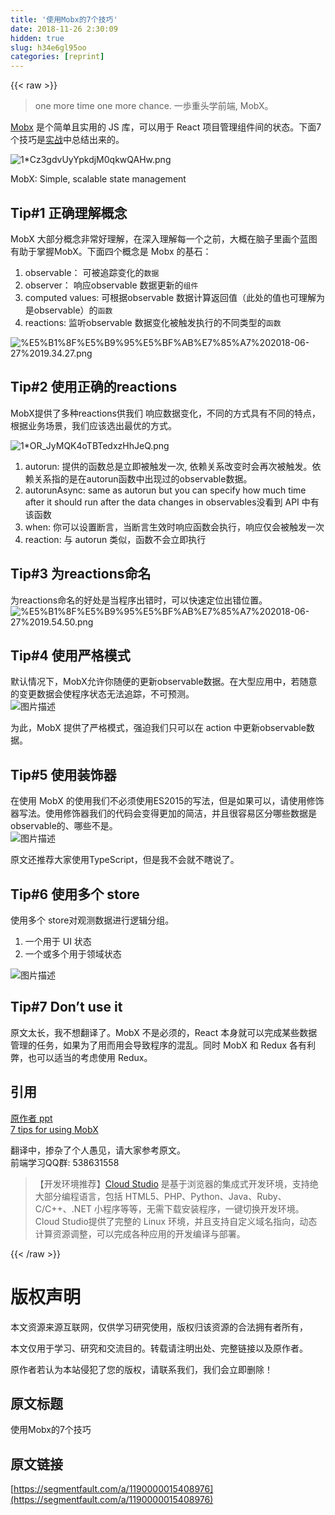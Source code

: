 ```yaml
---
title: '使用Mobx的7个技巧' 
date: 2018-11-26 2:30:09
hidden: true
slug: h34e6gl95oo
categories: [reprint]
---
```


{{< raw >}}
<blockquote>one more time one more chance. &#x4E00;&#x6B69;&#x91CD;&#x5934;&#x5B66;&#x524D;&#x7AEF;, MobX&#x3002;</blockquote><p><a href="https://cn.mobx.js.org/" rel="nofollow noreferrer" target="_blank">Mobx</a> &#x662F;&#x4E2A;&#x7B80;&#x5355;&#x4E14;&#x5B9E;&#x7528;&#x7684; JS &#x5E93;&#xFF0C;&#x53EF;&#x4EE5;&#x7528;&#x4E8E; React &#x9879;&#x76EE;&#x7BA1;&#x7406;&#x7EC4;&#x4EF6;&#x95F4;&#x7684;&#x72B6;&#x6001;&#x3002;&#x4E0B;&#x9762;7&#x4E2A;&#x6280;&#x5DE7;&#x662F;<a href="https://engineering.huiseoul.com/7-tips-of-using-mobx-6ca8c35071dc" rel="nofollow noreferrer" target="_blank">&#x5B9E;&#x6218;</a>&#x4E2D;&#x603B;&#x7ED3;&#x51FA;&#x6765;&#x7684;&#x3002;</p><p><span class="img-wrap"><img data-src="/img/bVbcOJy?w=250&amp;h=250" src="https://static.alili.tech/img/bVbcOJy?w=250&amp;h=250" alt="1*Cz3gdvUyYpkdjM0qkwQAHw.png" title="1*Cz3gdvUyYpkdjM0qkwQAHw.png" style="cursor:pointer;display:inline"></span></p><p>MobX: Simple, scalable state management</p><h2 id="articleHeader0">Tip#1 &#x6B63;&#x786E;&#x7406;&#x89E3;&#x6982;&#x5FF5;</h2><p>MobX &#x5927;&#x90E8;&#x5206;&#x6982;&#x5FF5;&#x975E;&#x5E38;&#x597D;&#x7406;&#x89E3;&#xFF0C;&#x5728;&#x6DF1;&#x5165;&#x7406;&#x89E3;&#x6BCF;&#x4E00;&#x4E2A;&#x4E4B;&#x524D;&#xFF0C;&#x5927;&#x6982;&#x5728;&#x8111;&#x5B50;&#x91CC;&#x753B;&#x4E2A;&#x84DD;&#x56FE;&#x6709;&#x52A9;&#x4E8E;&#x638C;&#x63E1;MobX&#x3002;&#x4E0B;&#x9762;&#x56DB;&#x4E2A;&#x6982;&#x5FF5;&#x662F; Mobx &#x7684;&#x57FA;&#x77F3;&#xFF1A;</p><ol><li>observable&#xFF1A; &#x53EF;&#x88AB;&#x8FFD;&#x8E2A;&#x53D8;&#x5316;&#x7684;<code>&#x6570;&#x636E;</code></li><li>observer&#xFF1A; &#x54CD;&#x5E94;observable &#x6570;&#x636E;&#x66F4;&#x65B0;&#x7684;<code>&#x7EC4;&#x4EF6;</code></li><li>computed values: &#x53EF;&#x6839;&#x636E;observable &#x6570;&#x636E;&#x8BA1;&#x7B97;&#x8FD4;&#x56DE;&#x503C;&#xFF08;&#x6B64;&#x5904;&#x7684;&#x503C;&#x4E5F;&#x53EF;&#x7406;&#x89E3;&#x4E3A;&#x662F;observable&#xFF09;&#x7684;<code>&#x51FD;&#x6570;</code></li><li>reactions: &#x76D1;&#x542C;observable &#x6570;&#x636E;&#x53D8;&#x5316;&#x88AB;&#x89E6;&#x53D1;&#x6267;&#x884C;&#x7684;&#x4E0D;&#x540C;&#x7C7B;&#x578B;&#x7684;<code>&#x51FD;&#x6570;</code></li></ol><p><span class="img-wrap"><img data-src="/img/bVbcOJC?w=1070&amp;h=772" src="https://static.alili.tech/img/bVbcOJC?w=1070&amp;h=772" alt="%E5%B1%8F%E5%B9%95%E5%BF%AB%E7%85%A7%202018-06-27%2019.34.27.png" title="%E5%B1%8F%E5%B9%95%E5%BF%AB%E7%85%A7%202018-06-27%2019.34.27.png" style="cursor:pointer;display:inline"></span></p><h2 id="articleHeader1">Tip#2 &#x4F7F;&#x7528;&#x6B63;&#x786E;&#x7684;reactions</h2><p>MobX&#x63D0;&#x4F9B;&#x4E86;&#x591A;&#x79CD;reactions&#x4F9B;&#x6211;&#x4EEC; &#x54CD;&#x5E94;&#x6570;&#x636E;&#x53D8;&#x5316;&#xFF0C;&#x4E0D;&#x540C;&#x7684;&#x65B9;&#x5F0F;&#x5177;&#x6709;&#x4E0D;&#x540C;&#x7684;&#x7279;&#x70B9;&#xFF0C;&#x6839;&#x636E;&#x4E1A;&#x52A1;&#x573A;&#x666F;&#xFF0C;&#x6211;&#x4EEC;&#x5E94;&#x8BE5;&#x9009;&#x51FA;&#x6700;&#x4F18;&#x7684;&#x65B9;&#x5F0F;&#x3002;</p><p><span class="img-wrap"><img data-src="/img/bVbcOJH?w=529&amp;h=51" src="https://static.alili.tech/img/bVbcOJH?w=529&amp;h=51" alt="1*OR_JyMQK4oTBTedxzHhJeQ.png" title="1*OR_JyMQK4oTBTedxzHhJeQ.png" style="cursor:pointer;display:inline"></span></p><ol><li>autorun: &#x63D0;&#x4F9B;&#x7684;&#x51FD;&#x6570;&#x603B;&#x662F;&#x7ACB;&#x5373;&#x88AB;&#x89E6;&#x53D1;&#x4E00;&#x6B21;, &#x4F9D;&#x8D56;&#x5173;&#x7CFB;&#x6539;&#x53D8;&#x65F6;&#x4F1A;&#x518D;&#x6B21;&#x88AB;&#x89E6;&#x53D1;&#x3002;&#x4F9D;&#x8D56;&#x5173;&#x7CFB;&#x6307;&#x7684;&#x662F;&#x5728;autorun&#x51FD;&#x6570;&#x4E2D;&#x51FA;&#x73B0;&#x8FC7;&#x7684;observable&#x6570;&#x636E;&#x3002;</li><li>autorunAsync: same as autorun but you can specify how much time after it should run after the data changes in observables&#x6CA1;&#x770B;&#x5230; API &#x4E2D;&#x6709;&#x8BE5;&#x51FD;&#x6570;</li><li>when: &#x4F60;&#x53EF;&#x4EE5;&#x8BBE;&#x7F6E;&#x65AD;&#x8A00;&#xFF0C;&#x5F53;&#x65AD;&#x8A00;&#x751F;&#x6548;&#x65F6;&#x54CD;&#x5E94;&#x51FD;&#x6570;&#x4F1A;&#x6267;&#x884C;&#xFF0C;&#x54CD;&#x5E94;&#x4EC5;&#x4F1A;&#x88AB;&#x89E6;&#x53D1;&#x4E00;&#x6B21;</li><li>reaction: &#x4E0E; autorun &#x7C7B;&#x4F3C;&#xFF0C;&#x51FD;&#x6570;&#x4E0D;&#x4F1A;&#x7ACB;&#x5373;&#x6267;&#x884C;</li></ol><h2 id="articleHeader2">Tip#3 &#x4E3A;reactions&#x547D;&#x540D;</h2><p>&#x4E3A;reactions&#x547D;&#x540D;&#x7684;&#x597D;&#x5904;&#x662F;&#x5F53;&#x7A0B;&#x5E8F;&#x51FA;&#x9519;&#x65F6;&#xFF0C;&#x53EF;&#x4EE5;&#x5FEB;&#x901F;&#x5B9A;&#x4F4D;&#x51FA;&#x9519;&#x4F4D;&#x7F6E;&#x3002;<br><span class="img-wrap"><img data-src="/img/bVbcOJN?w=2318&amp;h=632" src="https://static.alili.tech/img/bVbcOJN?w=2318&amp;h=632" alt="%E5%B1%8F%E5%B9%95%E5%BF%AB%E7%85%A7%202018-06-27%2019.54.50.png" title="%E5%B1%8F%E5%B9%95%E5%BF%AB%E7%85%A7%202018-06-27%2019.54.50.png" style="cursor:pointer"></span></p><h2 id="articleHeader3">Tip#4 &#x4F7F;&#x7528;&#x4E25;&#x683C;&#x6A21;&#x5F0F;</h2><p>&#x9ED8;&#x8BA4;&#x60C5;&#x51B5;&#x4E0B;&#xFF0C;MobX&#x5141;&#x8BB8;&#x4F60;&#x968F;&#x4FBF;&#x7684;&#x66F4;&#x65B0;observable&#x6570;&#x636E;&#x3002;&#x5728;&#x5927;&#x578B;&#x5E94;&#x7528;&#x4E2D;&#xFF0C;&#x82E5;&#x968F;&#x610F;&#x7684;&#x53D8;&#x66F4;&#x6570;&#x636E;&#x4F1A;&#x4F7F;&#x7A0B;&#x5E8F;&#x72B6;&#x6001;&#x65E0;&#x6CD5;&#x8FFD;&#x8E2A;&#xFF0C;&#x4E0D;&#x53EF;&#x9884;&#x6D4B;&#x3002;<br><span class="img-wrap"><img data-src="/img/bVbcOJR?w=227&amp;h=73" src="https://static.alili.tech/img/bVbcOJR?w=227&amp;h=73" alt="&#x56FE;&#x7247;&#x63CF;&#x8FF0;" title="&#x56FE;&#x7247;&#x63CF;&#x8FF0;" style="cursor:pointer"></span></p><p>&#x4E3A;&#x6B64;&#xFF0C;MobX &#x63D0;&#x4F9B;&#x4E86;&#x4E25;&#x683C;&#x6A21;&#x5F0F;&#xFF0C;&#x5F3A;&#x8FEB;&#x6211;&#x4EEC;&#x53EA;&#x53EF;&#x4EE5;&#x5728; action &#x4E2D;&#x66F4;&#x65B0;observable&#x6570;&#x636E;&#x3002;</p><h2 id="articleHeader4">Tip#5 &#x4F7F;&#x7528;&#x88C5;&#x9970;&#x5668;</h2><p>&#x5728;&#x4F7F;&#x7528; MobX &#x7684;&#x4F7F;&#x7528;&#x6211;&#x4EEC;&#x4E0D;&#x5FC5;&#x987B;&#x4F7F;&#x7528;ES2015&#x7684;&#x5199;&#x6CD5;&#xFF0C;&#x4F46;&#x662F;&#x5982;&#x679C;&#x53EF;&#x4EE5;&#xFF0C;&#x8BF7;&#x4F7F;&#x7528;&#x4FEE;&#x9970;&#x5668;&#x5199;&#x6CD5;&#x3002;&#x4F7F;&#x7528;&#x4FEE;&#x9970;&#x5668;&#x6211;&#x4EEC;&#x7684;&#x4EE3;&#x7801;&#x4F1A;&#x53D8;&#x5F97;&#x66F4;&#x52A0;&#x7684;&#x7B80;&#x6D01;&#xFF0C;&#x5E76;&#x4E14;&#x5F88;&#x5BB9;&#x6613;&#x533A;&#x5206;&#x54EA;&#x4E9B;&#x6570;&#x636E;&#x662F;observable&#x7684;&#x3001;&#x54EA;&#x4E9B;&#x4E0D;&#x662F;&#x3002;<br><span class="img-wrap"><img data-src="/img/bVbcOJS?w=440&amp;h=57" src="https://static.alili.tech/img/bVbcOJS?w=440&amp;h=57" alt="&#x56FE;&#x7247;&#x63CF;&#x8FF0;" title="&#x56FE;&#x7247;&#x63CF;&#x8FF0;" style="cursor:pointer"></span></p><p>&#x539F;&#x6587;&#x8FD8;&#x63A8;&#x8350;&#x5927;&#x5BB6;&#x4F7F;&#x7528;TypeScript&#xFF0C;&#x4F46;&#x662F;&#x6211;&#x4E0D;&#x4F1A;&#x5C31;&#x4E0D;&#x778E;&#x8BF4;&#x4E86;&#x3002;</p><h2 id="articleHeader5">Tip#6 &#x4F7F;&#x7528;&#x591A;&#x4E2A; store</h2><p>&#x4F7F;&#x7528;&#x591A;&#x4E2A; store&#x5BF9;&#x89C2;&#x6D4B;&#x6570;&#x636E;&#x8FDB;&#x884C;&#x903B;&#x8F91;&#x5206;&#x7EC4;&#x3002;</p><ol><li>&#x4E00;&#x4E2A;&#x7528;&#x4E8E; UI &#x72B6;&#x6001;</li><li>&#x4E00;&#x4E2A;&#x6216;&#x591A;&#x4E2A;&#x7528;&#x4E8E;&#x9886;&#x57DF;&#x72B6;&#x6001;</li></ol><p><span class="img-wrap"><img data-src="/img/bVbcOJX?w=505&amp;h=195" src="https://static.alili.tech/img/bVbcOJX?w=505&amp;h=195" alt="&#x56FE;&#x7247;&#x63CF;&#x8FF0;" title="&#x56FE;&#x7247;&#x63CF;&#x8FF0;" style="cursor:pointer;display:inline"></span></p><h2 id="articleHeader6">Tip#7 Don&#x2019;t use it</h2><p>&#x539F;&#x6587;&#x592A;&#x957F;&#xFF0C;&#x6211;&#x4E0D;&#x60F3;&#x7FFB;&#x8BD1;&#x4E86;&#x3002;MobX &#x4E0D;&#x662F;&#x5FC5;&#x987B;&#x7684;&#xFF0C;React &#x672C;&#x8EAB;&#x5C31;&#x53EF;&#x4EE5;&#x5B8C;&#x6210;&#x67D0;&#x4E9B;&#x6570;&#x636E;&#x7BA1;&#x7406;&#x7684;&#x4EFB;&#x52A1;&#xFF0C;&#x5982;&#x679C;&#x4E3A;&#x4E86;&#x7528;&#x800C;&#x7528;&#x4F1A;&#x5BFC;&#x81F4;&#x7A0B;&#x5E8F;&#x7684;&#x6DF7;&#x4E71;&#x3002;&#x540C;&#x65F6; MobX &#x548C; Redux &#x5404;&#x6709;&#x5229;&#x5F0A;&#xFF0C;&#x4E5F;&#x53EF;&#x4EE5;&#x9002;&#x5F53;&#x7684;&#x8003;&#x8651;&#x4F7F;&#x7528; Redux&#x3002;</p><h2 id="articleHeader7">&#x5F15;&#x7528;</h2><p><a href="https://www.slideshare.net/slideshow/embed_code/key/pOHKlHZFvd3avr" rel="nofollow noreferrer" target="_blank">&#x539F;&#x4F5C;&#x8005; ppt</a><br><a href="https://engineering.huiseoul.com/7-tips-of-using-mobx-6ca8c35071dc" rel="nofollow noreferrer" target="_blank">7 tips for using MobX</a></p><p>&#x7FFB;&#x8BD1;&#x4E2D;&#xFF0C;&#x63BA;&#x6742;&#x4E86;&#x4E2A;&#x4EBA;&#x611A;&#x89C1;&#xFF0C;&#x8BF7;&#x5927;&#x5BB6;&#x53C2;&#x8003;&#x539F;&#x6587;&#x3002;<br>&#x524D;&#x7AEF;&#x5B66;&#x4E60;QQ&#x7FA4;: 538631558</p><blockquote>&#x3010;&#x5F00;&#x53D1;&#x73AF;&#x5883;&#x63A8;&#x8350;&#x3011;<a href="https://studio.coding.net/intro" rel="nofollow noreferrer" target="_blank">Cloud Studio</a> &#x662F;&#x57FA;&#x4E8E;&#x6D4F;&#x89C8;&#x5668;&#x7684;&#x96C6;&#x6210;&#x5F0F;&#x5F00;&#x53D1;&#x73AF;&#x5883;&#xFF0C;&#x652F;&#x6301;&#x7EDD;&#x5927;&#x90E8;&#x5206;&#x7F16;&#x7A0B;&#x8BED;&#x8A00;&#xFF0C;&#x5305;&#x62EC; HTML5&#x3001;PHP&#x3001;Python&#x3001;Java&#x3001;Ruby&#x3001;C/C++&#x3001;.NET &#x5C0F;&#x7A0B;&#x5E8F;&#x7B49;&#x7B49;&#xFF0C;&#x65E0;&#x9700;&#x4E0B;&#x8F7D;&#x5B89;&#x88C5;&#x7A0B;&#x5E8F;&#xFF0C;&#x4E00;&#x952E;&#x5207;&#x6362;&#x5F00;&#x53D1;&#x73AF;&#x5883;&#x3002; Cloud Studio&#x63D0;&#x4F9B;&#x4E86;&#x5B8C;&#x6574;&#x7684; Linux &#x73AF;&#x5883;&#xFF0C;&#x5E76;&#x4E14;&#x652F;&#x6301;&#x81EA;&#x5B9A;&#x4E49;&#x57DF;&#x540D;&#x6307;&#x5411;&#xFF0C;&#x52A8;&#x6001;&#x8BA1;&#x7B97;&#x8D44;&#x6E90;&#x8C03;&#x6574;&#xFF0C;&#x53EF;&#x4EE5;&#x5B8C;&#x6210;&#x5404;&#x79CD;&#x5E94;&#x7528;&#x7684;&#x5F00;&#x53D1;&#x7F16;&#x8BD1;&#x4E0E;&#x90E8;&#x7F72;&#x3002;</blockquote>
{{< /raw >}}

# 版权声明
本文资源来源互联网，仅供学习研究使用，版权归该资源的合法拥有者所有，

本文仅用于学习、研究和交流目的。转载请注明出处、完整链接以及原作者。

原作者若认为本站侵犯了您的版权，请联系我们，我们会立即删除！

## 原文标题
使用Mobx的7个技巧

## 原文链接
[https://segmentfault.com/a/1190000015408976](https://segmentfault.com/a/1190000015408976)

